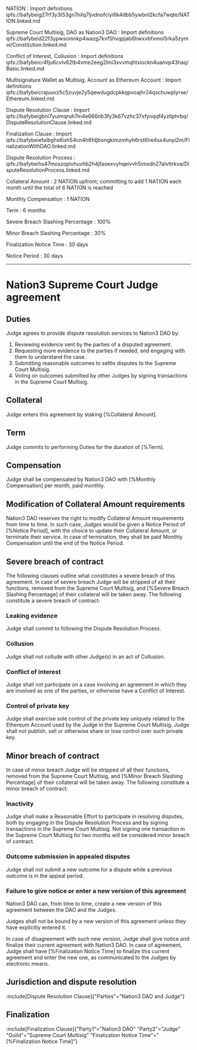 NATION
: Import definitions ipfs://bafybeig27rf3y3t53gn7nilq7ljvdnofciyi6k4dbb5ywbnl2kcfa7wqte/NATION.linked.md

Supreme Court Multisig, DAO as Nation3 DAO
: Import definitions ipfs://bafybeid22f3ypwsomnkp4wazg7kvf5hvqpjab6hwxvbfxmoi5rka5zymoi/Constitution.linked.md

Conflict of Interest, Collusion
: Import definitions ipfs://bafybeicr4fju6cvlv62tb4vme2eeg2lmi3xvvmqhtxiockn4uanvp43haq/Basic.linked.md

Multisignature Wallet as Multisig, Account as Ethereum Account
: Import definitions ipfs://bafybeicrajuuvz5c5zuvje2y5qewdugdcpkkqpvoajhr24qschuwplyrxe/Ethereum.linked.md

Dispute Resolution Clause
: Import ipfs://bafybeigbni7yuimqruh7m4e666nb3fy3k67vzhc37xfyoqqf4yzllphrbq/DisputeResolutionClause.linked.md

Finalization Clause
: Import ipfs://bafybeiefaibghs6ixh54cn4h6fdjbongkimzmhyh6rst6lre4sx4unyi2m/FinalizationWithDAO.linked.md

Dispute Resolution Process
: ipfs://bafybeihs47moszoplvhuvhb2h4jfaoexvyhqeivvh5imxdn27alvttrkva/DisputeResolutionProcess.linked.md

Collateral Amount
: 2 NATION upfront; committing to add 1 NATION each month until the total of 6 NATION is reached

Monthly Compensation
: 1 NATION

Term
: 6 months

Severe Breach Slashing Percentage
: 100%

Minor Breach Slashing Percentage
: 30%

Finalization Notice Time
: 30 days

Notice Period
: 30 days

---

# Nation3 Supreme Court Judge agreement

## Duties

Judge agrees to provide dispute resolution services to Nation3 DAO by:

1. Reviewing evidence sent by the parties of a disputed agreement.
2. Requesting more evidence to the parties if needed, and engaging with them to understand the case.
3. Submitting reasonable outcomes to settle disputes to the Supreme Court Multisig.
4. Voting on outcomes submitted by other Judges by signing transactions in the Supreme Court Multisig.

## Collateral

Judge enters this agreement by staking [%Collateral Amount].

## Term

Judge commits to performing Duties for the duration of [%Term].

## Compensation

Judge shall be compensated by Nation3 DAO with [%Monthly Compensation] per month, paid monthly.

## Modification of Collateral Amount requirements

Nation3 DAO reserves the right to modify Collateral Amount requirements from time to time. In such case, Judges would be given a Notice Period of [%Notice Period], with the choice to update their Collateral Amount, or terminate their service. In case of termination, they shall be paid Monthly Compensation until the end of the Notice Period.

## Severe breach of contract

The following clauses outline what constitutes a severe breach of this agreement. In case of severe breach Judge will be stripped of all their functions, removed from the Supreme Court Multisig, and [%Severe Breach Slashing Percentage] of their collateral will be taken away. The following constitute a severe breach of contract:

### Leaking evidence

Judge shall commit to following the Dispute Resolution Process.

### Collusion

Judge shall not collude with other Judge(s) in an act of Collusion.

### Conflict of interest

Judge shall not participate on a case involving an agreement in which they are involved as one of the parties, or otherwise have a Conflict of Interest.

### Control of private key

Judge shall exercise sole control of the private key uniquely related to the Ethereum Account used by the Judge in the Supreme Court Multisig. Judge shall not publish, sell or otherwise share or lose control over such private key.

## Minor breach of contract

In case of minor breach Judge will be stripped of all their functions, removed from the Supreme Court Multisig, and [%Minor Breach Slashing Percentage] of their collateral will be taken away. The following constitute a minor breach of contract:

### Inactivity

Judge shall make a Reasonable Effort to participate in resolving disputes, both by engaging in the Dispute Resolution Process and by signing transactions in the Supreme Court Multisig. Not signing one transaction in the Supreme Court Multisig for two months will be considered minor breach of contract.

### Outcome submission in appealed disputes

Judge shall not submit a new outcome for a dispute while a previous outcome is in the appeal period.

### Failure to give notice or enter a new version of this agreement

Nation3 DAO can, from time to time, create a new version of this agreement between the DAO and the Judges.

Judges shall not be bound by a new version of this agreement unless they have explicitly entered it.

In case of disagreement with such new version, Judge shall give notice and finalize their current agreement with Nation3 DAO.
In case of agreement, Judge shall have [%Finalization Notice Time] to finalize this current agreement and enter the new one, as communicated to the Judges by electronic means.

## Jurisdiction and dispute resolution

:include[Dispute Resolution Clause]{"Parties"="Nation3 DAO and Judge"}

## Finalization

:include[Finalization Clause]{"Party1"="Nation3 DAO" "Party2"="Judge" "Guild"="Supreme Court Multisig" "Finalization Notice Time"="[%Finalization Notice Time]"}

